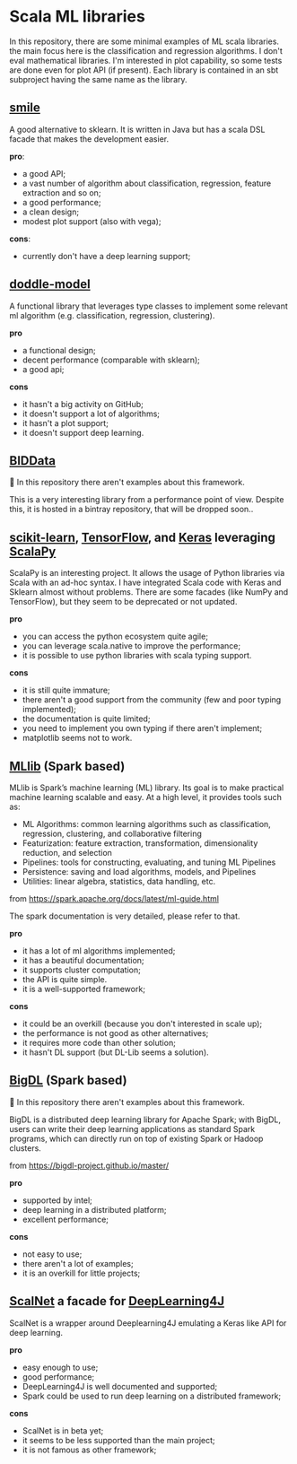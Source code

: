 # Scala ML libraries
In this repository, there are some minimal examples of ML scala libraries.
the main focus here is the classification and regression algorithms. 
I don't eval mathematical libraries. 
I'm interested in plot capability, so some tests are done even for plot API (if present).
Each library is contained in an sbt subproject having the same name as the library.
## [smile](https://github.com/haifengl/smile)
A good alternative to sklearn. It is written in Java but has a scala DSL facade that makes the development easier.

**pro**:
- a good API;
- a vast number of algorithm about classification, regression, feature extraction and so on;
- a good performance;
- a clean design;
- modest plot support (also with vega);

**cons**:
- currently don't have a deep learning support;

## [doddle-model](https://github.com/picnicml/doddle-model)
A functional library that leverages type classes to implement some relevant ml algorithm (e.g. classification, regression, clustering).

**pro**
- a functional design;
- decent performance (comparable with sklearn);
- a good api;

**cons** 
- it hasn't a big activity on GitHub;
- it doesn't support a lot of algorithms;
- it hasn't a plot support;
- it doesn't support deep learning.

## [BIDData](https://github.com/BIDData/BIDMach) 
:no_entry_sign: In this repository there aren't examples about this framework.

This is a very interesting library from a performance point of view. Despite this,
it is hosted in a bintray repository, that will be dropped soon..

## [scikit-learn](https://scikit-learn.org/stable/index.html), [TensorFlow](https://www.tensorflow.org/), and [Keras](https://keras.io/) leveraging [ScalaPy](https://scalapy.dev/)

ScalaPy is an interesting project.
It allows the usage of Python libraries via Scala with an ad-hoc syntax. 
I have integrated Scala code with Keras and Sklearn almost without problems.
There are some facades (like NumPy and TensorFlow), 
but they seem to be deprecated or not updated.

**pro**
- you can access the python ecosystem quite agile;
- you can leverage scala.native to improve the performance;
- it is possible to use python libraries with scala typing support.

**cons**
- it is still quite immature;
- there aren't a good support from the community (few and poor typing implemented);
- the documentation is quite limited;
- you need to implement you own typing if there aren't implement;
- matplotlib seems not to work.

## [MLlib](https://spark.apache.org/docs/latest/ml-guide.html) (Spark based)

MLlib is Spark’s machine learning (ML) library. Its goal is to make practical machine learning scalable and easy. At a high level, it provides tools such as:

- ML Algorithms: common learning algorithms such as classification, regression, clustering, and collaborative filtering
- Featurization: feature extraction, transformation, dimensionality reduction, and selection
- Pipelines: tools for constructing, evaluating, and tuning ML Pipelines
- Persistence: saving and load algorithms, models, and Pipelines
- Utilities: linear algebra, statistics, data handling, etc.

from https://spark.apache.org/docs/latest/ml-guide.html

The spark documentation is very detailed, please refer to that. 

**pro**
- it has a lot of ml algorithms implemented;
- it has a beautiful documentation;
- it supports cluster computation;
- the API is quite simple.
- it is a well-supported framework; 

**cons**
- it could be an overkill (because you don't interested in scale up);
- the performance is not good as other alternatives;
- it requires more code than other solution;
- it hasn't DL support (but DL-Lib seems a solution).

## [BigDL](https://github.com/intel-analytics/BigDL) (Spark based)
:no_entry_sign: In this repository there aren't examples about this framework.

BigDL is a distributed deep learning library for Apache Spark; 
with BigDL, users can write their deep learning applications as 
standard Spark programs, which can directly run on top of 
existing Spark or Hadoop clusters.

from https://bigdl-project.github.io/master/

**pro**
- supported by intel;
- deep learning in a distributed platform;
- excellent performance;

**cons**
- not easy to use;
- there aren't a lot of examples;
- it is an overkill for little projects;

## [ScalNet](https://github.com/deeplearning4j/ScalNet) a facade for [DeepLearning4J](https://deeplearning4j.org/)

ScalNet is a wrapper around Deeplearning4J emulating a Keras like API for deep learning.

**pro**
- easy enough to use;
- good performance;
- DeepLearning4J is well documented and supported;
- Spark could be used to run deep learning on a distributed framework;

**cons**
- ScalNet is in beta yet;
- it seems to be less supported than the main project;
- it is not famous as other framework;
